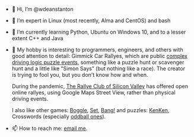 - 👋 Hi, I’m @wdeanstanton
- 👀 I’m expert in Linux (most recently, Alma and CentOS) and bash
- 🌱 I’m currently learning Python, Ubuntu on Windows 10, and to a lesser extent C++ and Java
- 💞️ My hobby is interesting to programmers, engineers, and others with good attention to detail:
     Gimmick Car Rallyes, which are public [complex driving logic puzzle events](https://sites.google.com/site/therallyeclub/rallye-intro),
     something like a puzzle hunt or scavenger hunt and a little like "Simon Says” (but nothing like a race). The creator is trying to fool you, but you don't know how and when.
     
     During the pandemic, [The Rallye Club of Silicon Valley](TheRallyeClub.org/calendar) has offered
     open online rallyes, using Google Maps Street View, rather than physical driving events.
     
     I also like other games: [Boggle](https://boardgamegeek.com/boardgame/130705/super-big-boggle), [Set](https://www.playmonster.com/product/set/), [Bang!](https://en.wikipedia.org/wiki/Bang%21_%28card_game%29)
     and puzzles: [KenKen](http://www.kenkenpuzzle.com/game), Crosswords (especially [oddball ones](https://www.wsj.com/articles/BL-PUZZLEB-2321)).
- 📫 How to reach me: [email me](StantonFive@aol.com).

<!---
wdeanstanton/wdeanstanton is a ✨ special ✨ repository because its `README.md` (this file) appears on your GitHub profile.
You can click the Preview link to take a look at your changes.
--->
